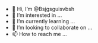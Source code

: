 - 👋 Hi, I’m @Bsjgsguisvbsh
- 👀 I’m interested in ...
- 🌱 I’m currently learning ...
- 💞️ I’m looking to collaborate on ...
- 📫 How to reach me ...

<!---
Bsjgsguisvbsh/Bsjgsguisvbsh is a ✨ special ✨ repository because its `README.md` (this file) appears on your GitHub profile.
You can click the Preview link to take a look at your changes.
--->
